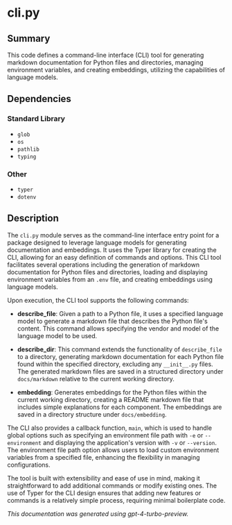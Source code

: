 # cli.py

## Summary

This code defines a command-line interface (CLI) tool for generating markdown documentation for Python files and directories, managing environment variables, and creating embeddings, utilizing the capabilities of language models.

## Dependencies

### Standard Library

- `glob`
- `os`
- `pathlib`
- `typing`

### Other

- `typer`
- `dotenv`

## Description

The `cli.py` module serves as the command-line interface entry point for a package designed to leverage language models for generating documentation and embeddings. It uses the Typer library for creating the CLI, allowing for an easy definition of commands and options. This CLI tool facilitates several operations including the generation of markdown documentation for Python files and directories, loading and displaying environment variables from an `.env` file, and creating embeddings using language models.

Upon execution, the CLI tool supports the following commands:

- **describe_file**: Given a path to a Python file, it uses a specified language model to generate a markdown file that describes the Python file's content. This command allows specifying the vendor and model of the language model to be used.

- **describe_dir**: This command extends the functionality of `describe_file` to a directory, generating markdown documentation for each Python file found within the specified directory, excluding any `__init__.py` files. The generated markdown files are saved in a structured directory under `docs/markdown` relative to the current working directory.

- **embedding**: Generates embeddings for the Python files within the current working directory, creating a README markdown file that includes simple explanations for each component. The embeddings are saved in a directory structure under `docs/embedding`.

The CLI also provides a callback function, `main`, which is used to handle global options such as specifying an environment file path with `-e` or `--environment` and displaying the application's version with `-v` or `--version`. The environment file path option allows users to load custom environment variables from a specified file, enhancing the flexibility in managing configurations.

The tool is built with extensibility and ease of use in mind, making it straightforward to add additional commands or modify existing ones. The use of Typer for the CLI design ensures that adding new features or commands is a relatively simple process, requiring minimal boilerplate code.

*This documentation was generated using gpt-4-turbo-preview.*
